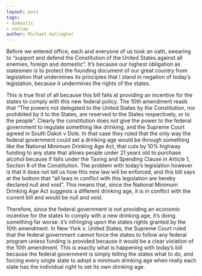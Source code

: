 ```yaml
---
layout: post
tags:
- domestic
- conlaw
author: Michael-Gallagher
---
```


Before we entered office, each and everyone of us took an oath, swearing to “support and defend the Constitution of the United States against all enemies, foreign and domestic”. It’s because our highest obligation as statesmen is to protect the founding document of our great country from legislation that undermines its principles that I stand in negation of today’s legislation, because it undermines the rights of the states. 

This is true first of all because this bill fails at providing an incentive for the states to comply with this new federal policy.  The 10th amendment reads that “The powers not delegated to the United States by the Constitution, nor prohibited by it to the States, are reserved to the States respectively, or to the people”. Clearly the constitution does not give the power to the federal government to regulate something like drinking, and the Supreme Court agreed in South Dakot v Dole. In that case they ruled that the only way the federal government could set a drinking age would be through something like the National Minimum Drinking Age Act, that cuts by 10% highway funding to any state that allows people under 21 years old to purchase alcohol because if falls under the Taxing and Spending Clause in Article 1, Section 8 of the Constitution. The problem with today’s legislation however is that it does not tell us how this new law will be enforced, and this bill says at the bottom that “all laws in conflict with this legislation are hereby declared null and void”.  This means that, since the National Minimum Drinking Age Act suggests a different drinking age, it is in conflict with the current bill and would be null and void.

Therefore, since the federal government is not providing an economic incentive for the states to comply with a new drinking age, it’s doing something far worse: it’s infringing upon the states rights granted by the 10th amendment. In New York v. United States, the Supreme Court ruled that the federal government cannot force the states to follow any federal program unless funding is provided because it would be a clear violation of the 10th amendment. This is exactly what is happening with today’s bill because the federal government is simply telling the states what to do, and forcing every single state to adopt a minimum drinking age when really each state has the individual right to set its own drinking age.

